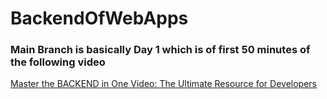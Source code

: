 # BackendOfWebApps

### Main Branch is basically Day 1 which is of first 50 minutes of the following video

[Master the BACKEND in One Video: The Ultimate Resource for Developers](https://www.youtube.com/watch?v=cGAdC4A5fF4&t=58s)
